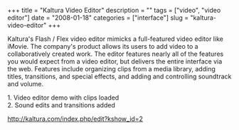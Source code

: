 +++
title = "Kaltura Video Editor"
description = ""
tags = ["video", "video editor"]
date = "2008-01-18"
categories = ["interface"]
slug = "kaltura-video-editor"
+++


<p>Kaltura's Flash / Flex video editor mimicks a full-featured video editor like iMovie. The company's product allows its users to add video to a collaboratively created work. The editor features nearly all of the features you would expect from a video editor, but delivers the entire interface via the web. Features include organizing clips from a media library, adding titles, transitions, and special effects, and adding and controlling soundtrack and volume.</p>
<div id="screens-full" class="clear"><div class="caption">1. Video editor demo with clips loaded </div><div class="fullimg clear"><a href="//media.konigi.com/interface/kaltura-editor-1.png" class="group" rel="group" title="1. Video editor demo with clips loaded "><img src="//media.konigi.com/interface/kaltura-editor-1.png" alt="" class="img-responsive"></a></div></div><div id="screens-full" class="clear"><div class="caption">2. Sound edits and transitions added</div><div class="fullimg clear"><a href="//media.konigi.com/interface/kaltura-editor-2.png" class="group" rel="group" title="2. Sound edits and transitions added"><img src="//media.konigi.com/interface/kaltura-editor-2.png" alt="" class="img-responsive"></a></div></div>        
<p><a href="http://kaltura.com/index.php/edit?kshow_id=2">http://kaltura.com/index.php/edit?kshow_id=2</a></p>

